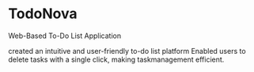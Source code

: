 # TodoNova
Web-Based To-Do List Application

created an intuitive and user-friendly to-do list platform
Enabled users to delete tasks with a single click, making taskmanagement efficient.
